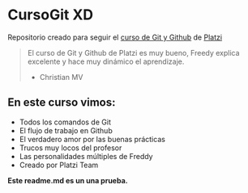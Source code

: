 # CursoGit XD
Repositorio creado para seguir el [ curso de Git y Github](https://platzi.com/cursos/git-github/ " curso de Git y Github") de [Platzi](https://platzi.com/ "Platzi")

> El curso de Git y Github de Platzi es muy bueno, Freedy explica excelente y hace muy dinámico el aprendizaje.
> - Christian MV

## En este curso vimos:
* Todos los comandos de Git
* El flujo de trabajo en Github
* El verdadero amor por las buenas prácticas
* Trucos muy locos del profesor
* Las personalidades múltiples de Freddy
* Creado por Platzi Team

**Este readme.md es un una prueba.**